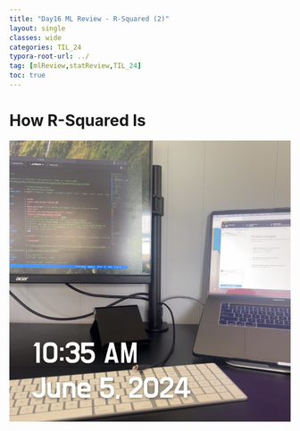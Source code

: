 ```yaml
---
title: "Day16 ML Review - R-Squared (2)"
layout: single
classes: wide
categories: TIL_24
typora-root-url: ../
tag: [mlReview,statReview,TIL_24]
toc: true 
---
```


# How R-Squared Is



![0F09AEA5-9006-4733-BA5E-3688CF0EAC82_1_105_c](/images/2024-06-05-TIL24_Day16/0F09AEA5-9006-4733-BA5E-3688CF0EAC82_1_105_c.jpeg)

<br><br>
